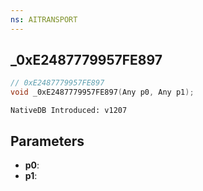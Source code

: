 ```yaml
---
ns: AITRANSPORT
---
```

## _0xE2487779957FE897

```c
// 0xE2487779957FE897
void _0xE2487779957FE897(Any p0, Any p1);
```

```
NativeDB Introduced: v1207
```

## Parameters
* **p0**:
* **p1**:
